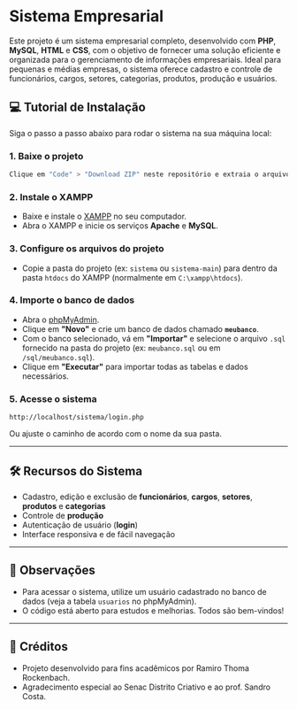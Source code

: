 
# Sistema Empresarial

Este projeto é um sistema empresarial completo, desenvolvido com **PHP**, **MySQL**, **HTML** e **CSS**, com o objetivo de fornecer uma solução eficiente e organizada para o gerenciamento de informações empresariais.
Ideal para pequenas e médias empresas, o sistema oferece cadastro e controle de funcionários, cargos, setores, categorias, produtos, produção e usuários.

## 💻 Tutorial de Instalação

Siga o passo a passo abaixo para rodar o sistema na sua máquina local:

### 1. Baixe o projeto

```bash
Clique em "Code" > "Download ZIP" neste repositório e extraia o arquivo.
```

### 2. Instale o XAMPP

* Baixe e instale o [XAMPP](https://www.apachefriends.org/pt_br/index.html) no seu computador.
* Abra o XAMPP e inicie os serviços **Apache** e **MySQL**.

### 3. Configure os arquivos do projeto

* Copie a pasta do projeto (ex: `sistema` ou `sistema-main`) para dentro da pasta `htdocs` do XAMPP (normalmente em `C:\xampp\htdocs`).

### 4. Importe o banco de dados

* Abra o [phpMyAdmin](http://localhost/phpmyadmin/).
* Clique em **"Novo"** e crie um banco de dados chamado **`meubanco`**.
* Com o banco selecionado, vá em **"Importar"** e selecione o arquivo `.sql` fornecido na pasta do projeto (ex: `meubanco.sql` ou em `/sql/meubanco.sql`).
* Clique em **"Executar"** para importar todas as tabelas e dados necessários.

### 5. Acesse o sistema

```url
http://localhost/sistema/login.php
```

Ou ajuste o caminho de acordo com o nome da sua pasta.

---

## 🛠️ Recursos do Sistema

* Cadastro, edição e exclusão de **funcionários**, **cargos**, **setores**, **produtos** e **categorias**
* Controle de **produção**
* Autenticação de usuário (**login**)
* Interface responsiva e de fácil navegação

---

## 📝 Observações

* Para acessar o sistema, utilize um usuário cadastrado no banco de dados (veja a tabela `usuarios` no phpMyAdmin).
* O código está aberto para estudos e melhorias. Todos são bem-vindos!

---

## 🙌 Créditos

* Projeto desenvolvido para fins acadêmicos por Ramiro Thoma Rockenbach.
* Agradecimento especial ao Senac Distrito Criativo e ao prof. Sandro Costa.

